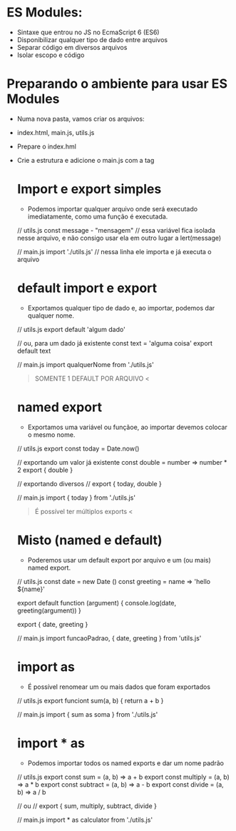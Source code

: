 # ES Modules:
 * Sintaxe que entrou no JS no EcmaScript 6 (ES6) 
 * Disponibilizar qualquer tipo de dado entre arquivos 
 * Separar código em diversos arquivos 
 * Isolar escopo e código 

# Preparando o ambiente para usar ES Modules 
 * Numa nova pasta, vamos criar os arquivos:
  - index.html, main.js, utils.js 

 * Prepare o index.hml
  - Crie a estrutura e adicione o main.js com a tag <script> 

 * Habilite a tag script para utilizar a sintaxe 
  - Adicionaremos o atributo type="module" à tag script 
 // para usar, precisamos adicionar o atributo 
 // type="module" no nosso script principal 
<script src="main.js" type="module"></script> 

# Import e export simples 
 * Podemos importar qualquer arquivo onde será executado imediatamente, como uma função é executada.

 // utils.js 
 const message - "mensagem" // essa variável fica isolada nesse arquivo, e não consigo usar ela em outro lugar 
 a lert(message) 

 // main.js 
 import './utils.js' // nessa linha ele importa e já executa o arquivo

# default import e export 
 * Exportamos qualquer tipo de dado e, ao importar, podemos dar qualquer nome.

 // utils.js 
 export default 'algum dado' 
 
 // ou, para um dado já existente 
 const text = 'alguma coisa' 
 export default text 

 // main.js
 import qualquerNome from './utils.js' 

 > SOMENTE 1 DEFAULT POR ARQUIVO < 

# named export 
 * Exportamos uma variável ou funçãoe, ao importar devemos colocar o mesmo nome.

 // utils.js
 export const today = Date.now() 

 // exportando um valor já existente 
 const double = number => number * 2 
 export { double } 

 // exportando diversos
 // export { today, double } 

 // main.js
 import { today } from './utils.js' 

 > É possível ter múltiplos exports <

# Misto (named e default) 
 * Poderemos usar um default export por arquivo e um (ou mais) named export. 

 // utils.js 
 const date = new Date () 
 const greeting = name => 'hello ${name}' 

 export default function (argument) { 
  console.log(date, greeting(argument)) } 

 export { date, greeting } 

 // main.js 
 import funcaoPadrao, { date, greeting } from 'utils.js' 

# import as 
 * É possível renomear um ou mais dados que foram exportados 

 // utils.js 
 export funciont sum(a, b) { 
  return a + b } 

 // main.js 
 import { sum as soma } from './utils.js' 

# import * as 
 * Podemos importar todos os named exports e dar um nome padrão 

 // utils.js 
 export const sum = (a, b) => a + b 
 export const multiply = (a, b) => a * b
 export const subtract = (a, b) => a - b 
 export const divide = (a, b) => a / b 

 // ou 
 // export { sum, multiply, subtract, divide } 

 // main.js 
 import * as calculator from './utils.js'    

